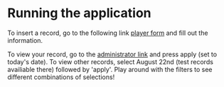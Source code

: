 # Running the application

To insert a record, go to the following link [player form](https://nicolas-p-app.herokuapp.com/form) and fill out the information.

To view your record, go to the [administrator link](https://nicolas-p-app.herokuapp.com/admin) and press apply (set to today's date). 
To view other records, select August 22nd (test records availiable there) followed by 'apply'. Play around with the filters to see different combinations of selections!
